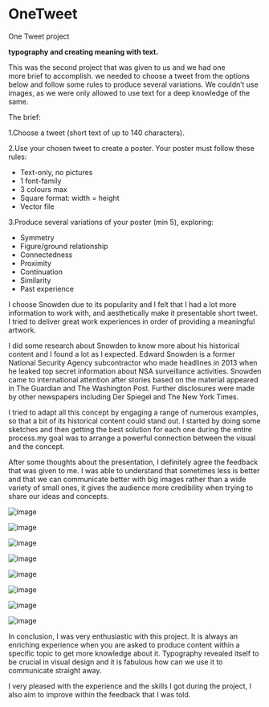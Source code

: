 # OneTweet
One Tweet project

<b>typography and creating meaning with text.</b>

This was the second project that was given to us and we had one more brief to accomplish. we needed to choose a tweet from the options below and follow some rules to produce several variations. We couldn’t use images, as we were only allowed to use text for a deep knowledge of the same.

The brief:

1.Choose a tweet (short text of up to 140 characters).

2.Use your chosen tweet to create a poster. Your poster must follow these rules:

* Text-only, no pictures
* 1 font-family
* 3 colours max
* Square format: width = height
* Vector file

3.Produce several variations of your poster (min 5), exploring:

* Symmetry
* Figure/ground relationship
* Connectedness
* Proximity
* Continuation
* Similarity
* Past experience

I choose Snowden due to its  popularity and I felt that I had a lot more information to work with, and aesthetically make it presentable short tweet. I tried to deliver great work experiences in order of providing a meaningful artwork.

I did some research about Snowden to know more about his historical content and I found a lot as I expected. Edward Snowden is a former National Security Agency subcontractor who made headlines in 2013 when he leaked top secret information about NSA surveillance activities.
Snowden came to international attention after stories based on the material appeared in The Guardian and The Washington Post. Further disclosures were made by other newspapers including Der Spiegel and The New York Times.

I tried to adapt all this concept by engaging a range of numerous examples, so that a bit of its historical content could stand out. I started  by doing some sketches and then getting the best solution for each one during the entire process.my goal was  to arrange a powerful connection between the visual and the concept.

After some thoughts about the presentation, I definitely agree the feedback that was given to me. I was able to understand that sometimes less is better and that we can communicate  better with big images rather than a wide variety of small ones, it gives the audience more credibility when trying to share our ideas and concepts.

![image](https://github.com/itsfranhere/OneTweet/blob/master/content/1.png)

![image](https://github.com/itsfranhere/OneTweet/blob/master/content/2.png)

![image](https://github.com/itsfranhere/OneTweet/blob/master/content/3.png)

![image](https://github.com/itsfranhere/OneTweet/blob/master/content/4.png)

![image](https://github.com/itsfranhere/OneTweet/blob/master/content/5.png)

![image](https://github.com/itsfranhere/OneTweet/blob/master/content/6.png)

![image](https://github.com/itsfranhere/OneTweet/blob/master/content/7.png)

![image](https://github.com/itsfranhere/OneTweet/blob/master/content/8.png)

In conclusion, I was very enthusiastic with this project. It is always an enriching experience when  you are asked to produce content within a specific topic to get more knowledge about it. Typography revealed itself to be crucial in visual design and it is fabulous how can we use it to communicate straight away.

I very pleased with the experience and the skills I got during the project, I also aim to improve within the feedback that I was told.


